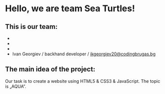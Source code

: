 # Hello, we are team Sea Turtles!
## This is our team:
- 
-
-
- Ivan Georgiev / backhand developer / ikgeorgiev20@codingbrugas.bg
## The main idea of the project:
Our task is to create a website using HTML5 & CSS3 & JavaScript. The topic is „AQUA”.
